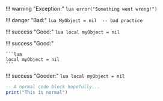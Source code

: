 !!! warning "Exception:"
    ```lua
    error("Something went wrong!")
    ```

!!! danger "Bad:"
    ```lua
    MyObject = nil  -- bad practice
    ```

!!! success "Good:"
    ```lua
    local myObject = nil
    ```

!!! success "Good:"

    ```lua
    local myObject = nil
    ```

!!! success "Gooder:"
    ```lua
    local myObject = nil
    ```

```lua
-- A normal code block hopefully...
print("This is normal")
```
